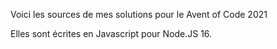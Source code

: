 Voici les sources de mes solutions pour le Avent of Code 2021

Elles sont écrites en Javascript pour Node.JS 16.